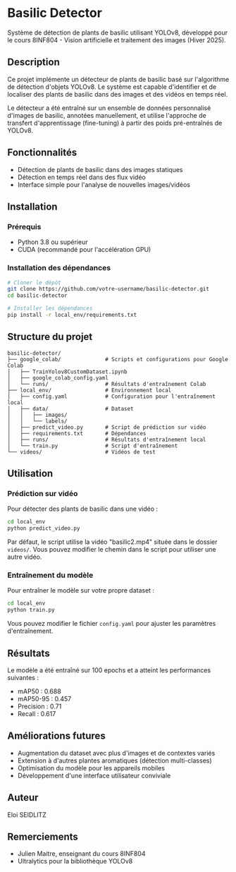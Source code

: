 # Basilic Detector

Système de détection de plants de basilic utilisant YOLOv8, développé pour le cours 8INF804 - Vision artificielle et traitement des images (Hiver 2025).

## Description

Ce projet implémente un détecteur de plants de basilic basé sur l'algorithme de détection d'objets YOLOv8. Le système est capable d'identifier et de localiser des plants de basilic dans des images et des vidéos en temps réel.

Le détecteur a été entraîné sur un ensemble de données personnalisé d'images de basilic, annotées manuellement, et utilise l'approche de transfert d'apprentissage (fine-tuning) à partir des poids pré-entraînés de YOLOv8.

## Fonctionnalités

- Détection de plants de basilic dans des images statiques
- Détection en temps réel dans des flux vidéo
- Interface simple pour l'analyse de nouvelles images/vidéos

## Installation

### Prérequis

- Python 3.8 ou supérieur
- CUDA (recommandé pour l'accélération GPU)

### Installation des dépendances

```bash
# Cloner le dépôt
git clone https://github.com/votre-username/basilic-detector.git
cd basilic-detector

# Installer les dépendances
pip install -r local_env/requirements.txt
```

## Structure du projet

```
basilic-detector/
├── google_colab/              # Scripts et configurations pour Google Colab
│   ├── TrainYolov8CustomDataset.ipynb
│   ├── google_colab_config.yaml
│   └── runs/                  # Résultats d'entraînement Colab
├── local_env/                 # Environnement local
│   ├── config.yaml            # Configuration pour l'entraînement local
│   ├── data/                  # Dataset
│   │   ├── images/
│   │   └── labels/
│   ├── predict_video.py       # Script de prédiction sur vidéo
│   ├── requirements.txt       # Dépendances
│   ├── runs/                  # Résultats d'entraînement local
│   └── train.py               # Script d'entraînement
└── videos/                    # Vidéos de test
```

## Utilisation

### Prédiction sur vidéo

Pour détecter des plants de basilic dans une vidéo :

```bash
cd local_env
python predict_video.py
```

Par défaut, le script utilise la vidéo "basilic2.mp4" située dans le dossier `videos/`. Vous pouvez modifier le chemin dans le script pour utiliser une autre vidéo.

### Entraînement du modèle

Pour entraîner le modèle sur votre propre dataset :

```bash
cd local_env
python train.py
```

Vous pouvez modifier le fichier `config.yaml` pour ajuster les paramètres d'entraînement.

## Résultats

Le modèle a été entraîné sur 100 epochs et a atteint les performances suivantes :
- mAP50 : 0.688
- mAP50-95 : 0.457
- Precision : 0.71
- Recall : 0.617

## Améliorations futures

- Augmentation du dataset avec plus d'images et de contextes variés
- Extension à d'autres plantes aromatiques (détection multi-classes)
- Optimisation du modèle pour les appareils mobiles
- Développement d'une interface utilisateur conviviale

## Auteur

Eloi SEIDLITZ

## Remerciements

- Julien Maitre, enseignant du cours 8INF804
- Ultralytics pour la bibliothèque YOLOv8